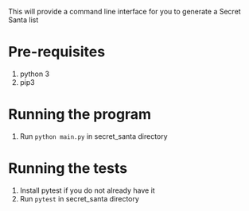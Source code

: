 This will provide a command line interface for you to generate a Secret Santa list

# Pre-requisites
1. python 3
1. pip3

# Running the program
1. Run `python main.py` in secret_santa directory

# Running the tests
1. Install pytest if you do not already have it
1. Run `pytest` in secret_santa directory
